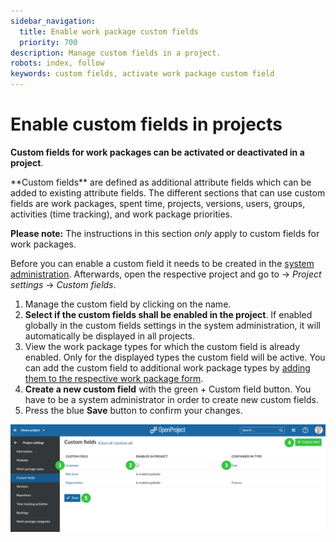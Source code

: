 ```yaml
---
sidebar_navigation:
  title: Enable work package custom fields
  priority: 700
description: Manage custom fields in a project.
robots: index, follow
keywords: custom fields, activate work package custom field
---
```

# Enable custom fields in projects

**Custom fields for work packages can be activated or deactivated in a project**. 

<div class="glossary">
**Custom fields** are defined as additional attribute fields which can be added to existing attribute fields. The different sections that can use custom fields are work packages, spent time, projects, versions, users, groups, activities (time tracking), and work package priorities.
</div>

**Please note:** The instructions in this section *only* apply to custom fields for work packages.

Before you can enable a custom field it needs to be created in the [system administration](../../../../system-admin-guide/custom-fields). Afterwards, open the respective project and go to -> *Project settings* -> *Custom fields*.

1. Manage the custom field by clicking on the name.
2. **Select if the custom fields shall be enabled in the project**. If enabled globally in the custom fields settings in the system administration, it will automatically be displayed in all projects.
3. View the work package types for which the custom field is already enabled. Only for the displayed types the custom field will be active. You can add the custom field to additional work package types by [adding them to the respective work package form](../../../../system-admin-guide/manage-work-packages/work-package-types/#work-package-form-configuration-premium-feature).
4. **Create a new custom field** with the green + Custom field button. You have to be a system administrator in order to create new custom fields.
5. Press the blue **Save** button to confirm your changes.

![User-guide_project-settings-custom-fields](User-guide_project-settings-custom-fields.png)
